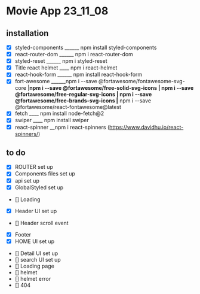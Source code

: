 # Movie App 23_11_08

## installation
- [X] styled-components ______  npm install styled-components
- [X] react-router-dom ______ npm i react-router-dom
- [X] styled-reset ______ npm i styled-reset
- [x] Title react helmet ____ npm i react-helmet
- [x] react-hook-form ______ npm install react-hook-form
- [x] fort-awesome ______npm i --save @fortawesome/fontawesome-svg-core
		  |____npm i --save @fortawesome/free-solid-svg-icons
		  |    npm i --save @fortawesome/free-regular-svg-icons
		  |    npm i --save @fortawesome/free-brands-svg-icons
	  	  |____ npm i --save @fortawesome/react-fontawesome@latest
- [X] fetch ____ npm install node-fetch@2 
- [x] swiper ____ npm install swiper
- [x] react-spinner __npm i react-spinners (https://www.davidhu.io/react-spinners/)

## to do 
- [X] ROUTER set up
- [X] Components files set up
- [X] api set up
- [X] GlobalStyled set up
- [] Loading
- [X] Header UI set up
- [] Header scroll event
- [x] Footer
- [X] HOME UI set up
- [] Detail UI set up
- [] search UI set up
- [] Loading page
- [] helmet 
- [] helmet error 
- [] 404
